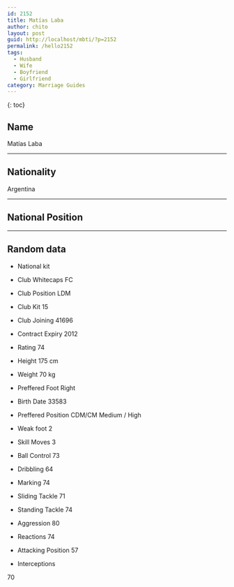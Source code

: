```yaml
---
id: 2152
title: Matías Laba
author: chito
layout: post
guid: http://localhost/mbti/?p=2152
permalink: /hello2152
tags:
  - Husband
  - Wife
  - Boyfriend
  - Girlfriend
category: Marriage Guides
---
```



{: toc}


## Name  
Matías Laba 

* * *

## Nationality  
Argentina 

* * *

## National Position 

* * *

## Random data 

  * National kit 
  * Club 
Whitecaps FC 

  * Club Position 
LDM 

  * Club Kit 
15 

  * Club Joining 
41696 

  * Contract Expiry 
2012 

  * Rating 
74 

  * Height 
175 cm 

  * Weight 
70 kg 

  * Preffered Foot 
Right 

  * Birth Date 
33583 

  * Preffered Position 
CDM/CM Medium / High 

  * Weak foot 
2 

  * Skill Moves 
3 

  * Ball Control 
73 

  * Dribbling 
64 

  * Marking 
74 

  * Sliding Tackle 
71 

  * Standing Tackle 
74 

  * Aggression 
80 

  * Reactions 
74 

  * Attacking Position 
57 

  * Interceptions 

70</ul>